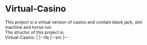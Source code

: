 # Virtual-Casino 
This project si a virtual version of casino and contain black jack, slot machine and horse run
<br>The structur of this project is:<br>
Virtual-Casino:
    |
    |--lib
    |--src
        |--